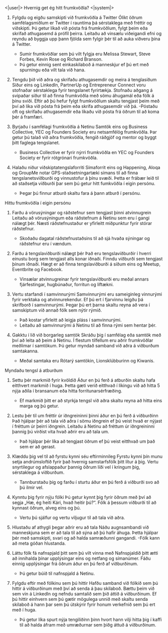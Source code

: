 <|user|>
Hvernig get ég hitt frumkvöðla?
<|system|>
1. Fylgdu og eigðu samskipti við frumkvöðla á Twitter
Ólíkt öðrum samfélagsmiðlum er Twitter í rauntíma þá sérstaklega með fréttir og viðskipti. Þú getur líkað við pósta frá frumkvöðlum, fylgt þeim eða skrifað athugasemd á prófíl þeirra. Leitaðu að vinsælu viðeigandi efni og reyndu að byggja upp þann fjölda sem fylgir þér til að auka viðveru þína á Twitter.
    - Sumir frumkvöðlar sem þú vilt fylgja eru Melissa Stewart, Steve Forbes, Kevin Rose og Richard Branson.
    - Þú getur einnig sent einkaskilaboð á manneskjur ef þú ert með spurningu eða vilt tala við hana.

2. Tengdu þið við aðra og skrifaðu athugasemdir og meira á tenglasíðum
Síður eins og LinkedIn, PartnerUp og Entrepreneur Connect voru stofnaðar sérstaklega fyrir tengslanet fyrirtækja. Stofnaðu aðgang á svipaðar síður til að finna frumkvöðla með sömu áhugamál eða fólk á þínu sviði. Eftir að þú hefur fylgt frumkvöðlum skaltu tengjast þeim með því að líka við pósta frá þeim eða skrifa athugasemdir við þá.
    -Póstaðu oft og skrifaðu athugasemdir eða líkaðu við pósta frá öðrum til að koma þér á framfæri.

3. Byrjaðu í samfélagi frumkvöðla á Netinu
Samtök eins og Business Collective, YEC og Founders Society eru netsamfélög frumkvöðla. Þar getur þú talað við aðra frumkvöðla, fengið ráðgjöf og mentor og byggt þitt faglega tengslanet.
    - Business Collective er fyrir nýrri frumkvöðla en YEC og Founders Society er fyrir rótgrónari frumkvöðla.

4. Halaðu niður viðskiptatengslaforriti
Símaforrit eins og Happening, Aloqa og GroupMe notar GPS-staðsetningartæki símans til að finna tengslanetsviðburði og vinnustofur á þínu svæði. Þetta er frábær leið til að staðsetja viðburði þar sem þú getur hitt fumkvöðla í eigin persónu.
    - Þegar þú finnur atburð skaltu fara á þann atburð í persónu.

Hittu frumkvöðla í eigin persónu

1. Farðu á vörusýningar og ráðstefnur sem tengjast þinni atvinnugrein
Leitaðu að vörusýningum eða ráðstefnum á Netinu sem eru í gangi nálægt þér. Næsti ráðstefnustaður er yfirleitt miðpunktur fyrir stórar ráðstefnur.
    - Skoðaðu dagatal ráðstefnustaðsins til að sjá hvaða sýningar og ráðstefnur eru í vændum.

2. Farðu á tengslaviðburði nálægt þér
Það eru tengslaviðburðir í hverri einustu borg sem tengjast alls konar iðnaði. Finndu viðburði sem tengjast þínum iðnaði. Hægt er að finna tengslaviðburði á síðum eins og Meetup, Eventbrite og Facebook.
    - Vinsælar atvinnugreinar fyrir tengslaviðburði eru meðal annars fjárfestingar, hugbúnaður, forritun og líftækni.

3. Vertu starfandi í samvinnurými
Samvinnurými eru sameiginleg vinnurými fyrir verktaka og atvinnurekendur. Ef þú ert í fjarvinnu leigðu þá skrifborð í samvinnurými. Þegar þú ert þarna skaltu reyna að vera í samskiptum við annað fólk sem nýtir rýmið.
    - Það kostar yfirleitt að leigja pláss í samvinnurými.
    - Leitaðu að samvinnurými á Netinu til að finna rými sem hentar þér.

4. Gakktu í lið við borgarleg samtök
Skráðu þig í samfélag eða samtök með því að leita að þeim á Netinu. Í flestum tilfellum eru aðrir frumkvöðlar meðlimar í samtökum. Þú getur myndað samband við aðra á viðburðum samtakanna.
    - Meðal samtaka eru Rótarý samtökin, Lionsklúbburinn og Kiwanis.

Myndaðu tengsl á atburðum

1. Settu þér markmið fyrir kvöldið
Áður en þú ferð á atburðin skaltu hafa eitthvert markmið í huga. Þetta gæti verið eitthvað í líkingu við að hitta 5 nýja aðila í bransanum eða hitta forritunarsérfræðing.
    - Ef markmið þitt er að styrkja tengsl við aðra skaltu reyna að hitta eins marga og þú getur.

2. Lestu þér til um fréttir úr iðngreininni þinni áður en þú ferð á viðburðinn
Það hjálpar þér að tala við aðra í sömu iðngrein ef þú veist hvað er nýjast í fréttum úr þeirri iðngrein. Leitaðu á Netinu að fréttum úr iðngreininni þannig þú virðist vita hvað aðrir eru að tala um.
    - Það hjálpar þér líka að tengjast öðrum ef þú veist eitthvað um það sem er að gerast.

3. Klæddu þig vel til að fyrstu kynni séu eftirminnileg
Fyrstu kynni þín munu setja andrúmsloftið fyrir það hvernig samstarfsfólk þitt lítur á þig. Vertu snyrtilegur og afslappaður þannig öðrum líði vel í kringum þig, sérstaklega á viðburðum.
    - Tannburstaðu þig og farðu í sturtu áður en þú ferð á viðburði svo að þú ilmir vel.

4. Kynntu þig fyrir nýju fólki
Þú getur kynnt þig fyrir öðrum með því að segja „Hæ, ég heiti Kári, hvað heitir þú?“. Fólk á þessum viðburði til að kynnast öðrum, alveg eins og þú.
    - Vertu þú sjálfur og vertu viljugur til að tala við aðra.

5. Hlustaðu af athygli þegar aðrir eru að tala
Náðu augnsambandi við manneskjuna sem er að tala til að sýna að þú hafir áhuga. Þetta hjálpar þér með samskipti, svari og að halda samræðunni gangandi.
    -Fólk kann að meta góðan hlustanda.

6. Láttu fólk fá nafnspjald þitt sem þú vilt vinna með
Nafnspjaldið þitt ætti að innihalda þínar upplýsingar eins og netfang og símanúmer. Fáðu einnig upplýsingar frá öðrum áður en þú ferð af viðburðinum.
    - Þú getur búið til nafnspjald á Netinu.

7. Fylgdu eftir með fólkinu sem þú hittir
Hafðu samband við fólkið sem þú hittir á viðburðinum með því að senda á þau skilaboð. Bættu þeim við sem vin á LinkedIn og nefndu samtalið sem þið áttið á viðburðinum. Ef þú hittir einhvern sem þú gætir mögulega unnið með skaltu senda skilaboð á hann þar sem þú útskýrir fyrir honum verkefnið sem þú ert með í huga.
    - Þú getur líka spurt nýja tengiliðínn þinn hvort hann vilji hitta þig í kaffi til að halda áfram með umræðurnar sem þiðg áttuð á viðburðinum.